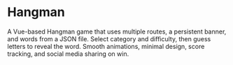 # Hangman

A Vue-based Hangman game that uses multiple routes, a persistent banner, and words from a JSON file. 
Select category and difficulty, then guess letters to reveal the word. 
Smooth animations, minimal design, score tracking, and social media sharing on win.

